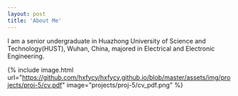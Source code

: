 ```yaml
---
layout: post
title: 'About Me'
---
```


I am a senior undergraduate in Huazhong University of Science and Technology(HUST), Wuhan, China, majored in Electrical and Electronic Engineering.

{% include image.html url="https://github.com/hxfycy/hxfycy.github.io/blob/master/assets/img/projects/proj-5/cv.pdf" image="projects/proj-5/cv_pdf.png" %}
